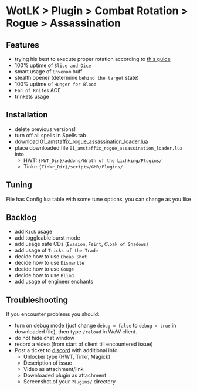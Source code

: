# WotLK > Plugin > Combat Rotation > Rogue > Assassination

## Features
- trying his best to execute proper rotation according to [this guide](https://www.wowhead.com/wotlk/guide/classes/rogue/assassination/dps-rotation-cooldowns-abilities-pve)
- 100% uptime of `Slice and Dice`
- smart usage of `Envenom` buff
- stealth opener (determine `behind the target` state)
- 100% uptime of `Hunger for Blood`
- `Fan of Knifes` AOE
- trinkets usage

## Installation
- delete previous versions!
- turn off all spells in Spells tab
- download [01_amstaffix_rogue_assassination_loader.lua](https://raw.githubusercontent.com/Dream-Weaver-GMR-Profiles-Plugins/public/master/plugins/wotlk/combat_rotation/rogue/assassination/v1/01_amstaffix_rogue_assassination_loader.lua)
- place downloaded file `01_amstaffix_rogue_assassination_loader.lua` into
  - HWT: `{HWT_Dir}/addons/Wrath of the Lichking/Plugins/`
  - Tinkr: `{Tinkr_Dir}/scripts/GMR/Plugins/`

## Tuning
File has Config lua table with some tune options, you can change as you like

## Backlog
- add `Kick` usage
- add toggleable burst mode
- add usage safe CDs (`Evasion`, `Feint`, `Cloak of Shadows`)
- add usage of `Tricks of the Trade`
- decide how to use `Cheap Shot`
- decide how to use `Dismantle`
- decide how to use `Gouge`
- decide how to use `Blind`
- add usage of engineer enchants

## Troubleshooting
If you encounter problems you should:
- turn on debug mode (just change `debug = false` to `debug = true` in downloaded file), then type `/reload` in WoW client.
- do not hide chat window
- record a video (from start of client till encountered issue)
- Post a ticket to [discord](https://discord.com/channels/1025496394984865892/1044700018201874483) with additional info
  - Unlocker type (HWT, Tinkr, Magick)
  - Description of issue
  - Video as attachment/link
  - Downloaded plugin as attachment
  - Screenshot of your `Plugins/` directory

